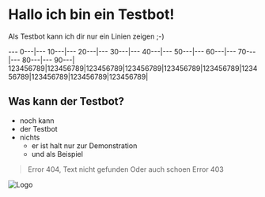# Hallo ich bin ein Testbot!

Als Testbot kann ich dir nur ein Linien zeigen ;-)

---  0---|--- 10---|--- 20---|--- 30---|--- 40---|--- 50---|--- 60---|--- 70---|--- 80---|--- 90---|
123456789|123456789|123456789|123456789|123456789|123456789|123456789|123456789|123456789|123456789|

## Was kann der Testbot?
* noch kann
* der Testbot
* nichts
  * er ist halt nur zur Demonstration
  * und als Beispiel
  
> Error 404, Text nicht gefunden
> Oder auch schoen Error 403

![Logo](https://upload.wikimedia.org/wikipedia/commons/thumb/2/2f/Google_2015_logo.svg/220px-Google_2015_logo.svg.png) 